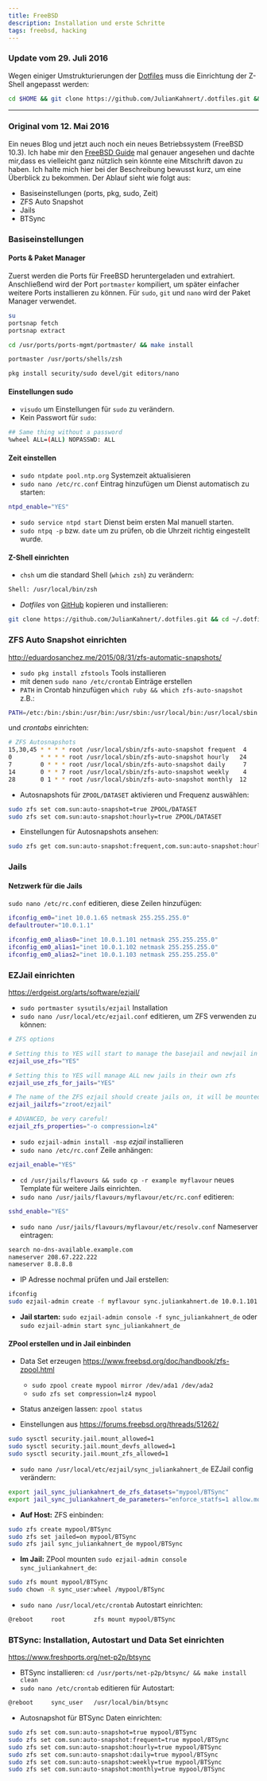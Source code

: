 ```yaml
---
title: FreeBSD
description: Installation und erste Schritte
tags: freebsd, hacking
---
```



### Update vom 29. Juli 2016

Wegen einiger Umstrukturierungen der [Dotfiles](https://github.com/JulianKahnert/.dotfiles) muss die Einrichtung der Z-Shell angepasst werden:

```sh
cd $HOME && git clone https://github.com/JulianKahnert/.dotfiles.git && cd $HOME/.dotfiles/dotfiles.sh install
```

---

### Original vom 12. Mai 2016

Ein neues Blog und jetzt auch noch ein neues Betriebssystem (FreeBSD 10.3). Ich habe mir den [FreeBSD Guide](https://vimeo.com/channels/freebsdguides) mal genauer angesehen und dachte mir,dass es vielleicht ganz nützlich sein könnte eine Mitschrift davon zu haben. Ich halte mich hier bei der Beschreibung bewusst kurz, um eine Überblick zu bekommen.
Der Ablauf sieht wie folgt aus:


* Basiseinstellungen (ports, pkg, sudo, Zeit)
* ZFS Auto Snapshot
* Jails
* BTSync


### Basiseinstellungen

#### Ports & Paket Manager

Zuerst werden die Ports für FreeBSD heruntergeladen und extrahiert. Anschließend wird der Port `portmaster` kompiliert, um später einfacher weitere Ports installieren zu können. Für `sudo`, `git` und `nano` wird der Paket Manager verwendet.

```sh
su
portsnap fetch
portsnap extract

cd /usr/ports/ports-mgmt/portmaster/ && make install

portmaster /usr/ports/shells/zsh

pkg install security/sudo devel/git editors/nano
```

#### Einstellungen sudo
* `visudo` um Einstellungen für `sudo` zu verändern.
* Kein Passwort für `sudo`:

```sh
## Same thing without a password
%wheel ALL=(ALL) NOPASSWD: ALL
```

#### Zeit einstellen
* `sudo ntpdate pool.ntp.org` Systemzeit aktualisieren
* `sudo nano /etc/rc.conf` Eintrag hinzufügen um Dienst automatisch zu starten:

```sh
ntpd_enable="YES"
```
* `sudo service ntpd start` Dienst beim ersten Mal manuell starten.
* `sudo ntpq -p` bzw. `date` um zu prüfen, ob die Uhrzeit richtig eingestellt wurde.


#### Z-Shell einrichten

* `chsh` um die standard Shell (`which zsh`) zu verändern:

```sh
Shell: /usr/local/bin/zsh
```

* *Dotfiles* von [GitHub](https://github.com/JulianKahnert/.dotfiles) kopieren und installieren:

```sh
git clone https://github.com/JulianKahnert/.dotfiles.git && cd ~/.dotfiles && sh ./install-dotfiles.sh
```

### ZFS Auto Snapshot einrichten
<http://eduardosanchez.me/2015/08/31/zfs-automatic-snapshots/>

* `sudo pkg install zfstools` Tools installieren
* mit denen `sudo nano /etc/crontab` Einträge erstellen
* `PATH` in Crontab hinzufügen `which ruby && which zfs-auto-snapshot` z.B.:

```sh
PATH=/etc:/bin:/sbin:/usr/bin:/usr/sbin:/usr/local/bin:/usr/local/sbin
```

und *crontabs* einrichten:

```sh
# ZFS Autosnapshots
15,30,45 * * * * root /usr/local/sbin/zfs-auto-snapshot frequent  4
0        * * * * root /usr/local/sbin/zfs-auto-snapshot hourly   24
7        0 * * * root /usr/local/sbin/zfs-auto-snapshot daily     7
14       0 * * 7 root /usr/local/sbin/zfs-auto-snapshot weekly    4
28       0 1 * * root /usr/local/sbin/zfs-auto-snapshot monthly  12
```

* Autosnapshots für `ZPOOL/DATASET` aktivieren und Frequenz auswählen:

```sh
sudo zfs set com.sun:auto-snapshot=true ZPOOL/DATASET
sudo zfs set com.sun:auto-snapshot:hourly=true ZPOOL/DATASET
```

* Einstellungen für Autosnapshots ansehen:

```sh
sudo zfs get com.sun:auto-snapshot:frequent,com.sun:auto-snapshot:hourly,com.sun:auto-snapshot:daily,com.sun:auto-snapshot:weekly,com.sun:auto-snapshot:monthly POOL/DATASET
```


### Jails

#### Netzwerk für die Jails

`sudo nano /etc/rc.conf` editieren, diese Zeilen hinzufügen:

```sh
ifconfig_em0="inet 10.0.1.65 netmask 255.255.255.0"
defaultrouter="10.0.1.1"

ifconfig_em0_alias0="inet 10.0.1.101 netmask 255.255.255.0"
ifconfig_em0_alias1="inet 10.0.1.102 netmask 255.255.255.0"
ifconfig_em0_alias2="inet 10.0.1.103 netmask 255.255.255.0"
```

### EZJail einrichten
<https://erdgeist.org/arts/software/ezjail/>

* `sudo portmaster sysutils/ezjail` Installation
* `sudo nano /usr/local/etc/ezjail.conf` editieren, um ZFS verwenden zu können:

```sh
# ZFS options

# Setting this to YES will start to manage the basejail and newjail in ZFS
ezjail_use_zfs="YES"

# Setting this to YES will manage ALL new jails in their own zfs
ezjail_use_zfs_for_jails="YES"

# The name of the ZFS ezjail should create jails on, it will be mounted at the ezjail_jaildir
ezjail_jailzfs="zroot/ezjail"

# ADVANCED, be very careful!
ezjail_zfs_properties="-o compression=lz4"
```

* `sudo ezjail-admin install -msp` *ezjail* installieren
* `sudo nano /etc/rc.conf` Zeile anhängen:

```sh
ezjail_enable="YES"
```

* `cd /usr/jails/flavours && sudo cp -r example myflavour` neues Template für weitere Jails einrichten.
* `sudo nano /usr/jails/flavours/myflavour/etc/rc.conf` editieren:

```sh
sshd_enable="YES"
```
* `sudo nano /usr/jails/flavours/myflavour/etc/resolv.conf` Nameserver eintragen:

```sh
search no-dns-available.example.com
nameserver 208.67.222.222
nameserver 8.8.8.8
```

* IP Adresse nochmal prüfen und Jail erstellen:

```sh
ifconfig
sudo ezjail-admin create -f myflavour sync.juliankahnert.de 10.0.1.101
```
* **Jail starten:**
`sudo ezjail-admin console -f sync_juliankahnert_de`
oder
`sudo ezjail-admin start sync_juliankahnert_de`

#### ZPool erstellen und in Jail einbinden
* Data Set erzeugen <https://www.freebsd.org/doc/handbook/zfs-zpool.html>
    * `sudo zpool create mypool mirror /dev/ada1 /dev/ada2`
    * `sudo zfs set compression=lz4 mypool`
* Status anzeigen lassen: `zpool status`

* Einstellungen aus <https://forums.freebsd.org/threads/51262/>

```sh
sudo sysctl security.jail.mount_allowed=1
sudo sysctl security.jail.mount_devfs_allowed=1
sudo sysctl security.jail.mount_zfs_allowed=1
```

* `sudo nano /usr/local/etc/ezjail/sync_juliankahnert_de` EZJail config verändern:

```sh
export jail_sync_juliankahnert_de_zfs_datasets="mypool/BTSync"
export jail_sync_juliankahnert_de_parameters="enforce_statfs=1 allow.mount=1 allow.mount.zfs=1 allow.mount.procfs=1 allow.mount.devfs=1"
```

* **Auf Host:** ZFS einbinden:

```sh
sudo zfs create mypool/BTSync
sudo zfs set jailed=on mypool/BTSync
sudo zfs jail sync_juliankahnert_de mypool/BTSync
```

* **Im Jail:** ZPool mounten `sudo ezjail-admin console sync_juliankahnert_de`:

```sh
sudo zfs mount mypool/BTSync
sudo chown -R sync_user:wheel /mypool/BTSync

```
* `sudo nano /usr/local/etc/crontab` Autostart einrichten:

```sh
@reboot		root    	zfs mount mypool/BTSync
```

### BTSync: Installation, Autostart und Data Set einrichten
<https://www.freshports.org/net-p2p/btsync>

* BTSync installieren: `cd /usr/ports/net-p2p/btsync/ && make install clean`
* `sudo nano /etc/crontab` editieren für Autostart:

```sh
@reboot 	sync_user  	/usr/local/bin/btsync
```

* Autosnapshot für BTSync Daten einrichten:

```sh
sudo zfs set com.sun:auto-snapshot=true mypool/BTSync
sudo zfs set com.sun:auto-snapshot:frequent=true mypool/BTSync
sudo zfs set com.sun:auto-snapshot:hourly=true mypool/BTSync
sudo zfs set com.sun:auto-snapshot:daily=true mypool/BTSync
sudo zfs set com.sun:auto-snapshot:weekly=true mypool/BTSync
sudo zfs set com.sun:auto-snapshot:monthly=true mypool/BTSync
```
